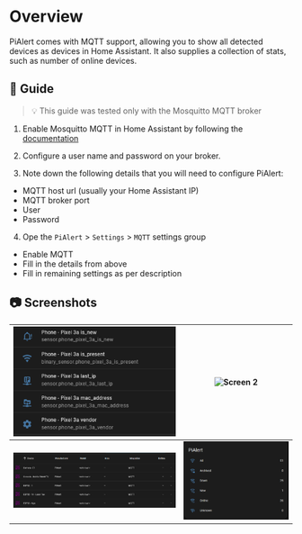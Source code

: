 # Overview

PiAlert comes with MQTT support, allowing you to show all detected devices as devices in Home Assistant. It also supplies a collection of stats, such as number of online devices.


## 🧭 Guide

> 💡 This guide was tested only with the Mosquitto MQTT broker

1. Enable Mosquitto MQTT in Home Assistant by following the [documentation](https://www.home-assistant.io/integrations/mqtt/)

2. Configure a user name and password on your broker.

3. Note down the following details that you will need to configure PiAlert:
  - MQTT host url (usually your Home Assistant IP)
  - MQTT broker port
  - User
  - Password

4. Ope the `PiAlert` > `Settings` > `MQTT` settings group
  - Enable MQTT
  - Fill in the details from above
  - Fill in remaining settings as per description


## 📷 Screenshots

  | ![Screen 1][sensors] | ![Screen 2][history] | 
  |----------------------|----------------------| 
  | ![Screen 3][list] | ![Screen 4][overview] | 
  

  [sensors]:  ./docs/img/HOME_ASISSTANT/PiAlert-HomeAssistant-Device-as-Sensors.png    "sensors"
  [history]:  ./docs/img/HOME_ASISSTANT/PiAlert-HomeAssistant-Device-Presence-History  "history"
  [list]:     ./docs/img/HOME_ASISSTANT/PiAlert-HomeAssistant-Devices-List.png         "list"  
  [overview]: ./docs/img/HOME_ASISSTANT/PiAlert-HomeAssistant-Overview-Card.png        "overview"

